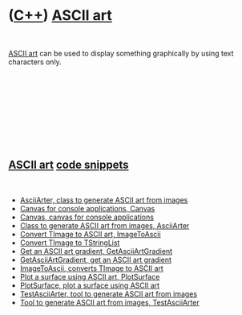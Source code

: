 



 

 

 

 

 

([C++](Cpp.md)) [ASCII art](CppAsciiArt.md)
=============================================

 

[ASCII art](CppAsciiArt.md) can be used to display something
graphically by using text characters only.

 

 

 

 

 

[ASCII art](CppAsciiArt.md) [code snippets](CppCodeSnippets.md)
-----------------------------------------------------------------

 

-   [AsciiArter, class to generate ASCII art from
    images](CppAsciiArter.md)
-   [Canvas for console applications, Canvas](CppCanvas.md)
-   [Canvas, canvas for console applications](CppCanvas.md)
-   [Class to generate ASCII art from images,
    AsciiArter](CppAsciiArter.md)
-   [Convert TImage to ASCII art, ImageToAscii](CppImageToAscii.md)
-   [Convert TImage to TStringList](CppImageToStringList.md)
-   [Get an ASCII art gradient,
    GetAsciiArtGradient](CppGetAsciiArtGradient.md)
-   [GetAsciiArtGradient, get an ASCII art
    gradient](CppGetAsciiArtGradient.md)
-   [ImageToAscii, converts TImage to ASCII art](CppImageToAscii.md)
-   [Plot a surface using ASCII art, PlotSurface](CppPlotSurface.md)
-   [PlotSurface, plot a surface using ASCII art](CppPlotSurface.md)
-   [TestAsciiArter, tool to generate ASCII art from
    images](ToolTestAsciiArter.md)
-   [Tool to generate ASCII art from images,
    TestAsciiArter](ToolTestAsciiArter.md)

 

 

 

 

 





 



